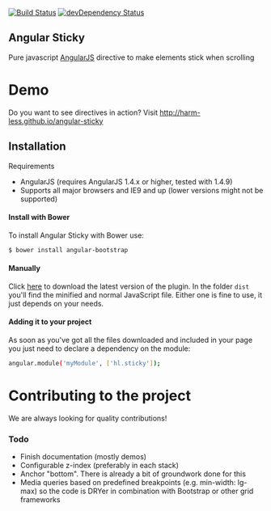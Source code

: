[![Build Status](https://travis-ci.org/harm-less/angular-sticky.svg?branch=master)](https://travis-ci.org/harm-less/angular-sticky)
[![devDependency Status](https://david-dm.org/harm-less/angular-sticky/dev-status.svg?branch=master)](https://david-dm.org/harm-less/angular-sticky#info=devDependencies)

## Angular Sticky
Pure javascript [AngularJS](http://angularjs.org/) directive to make elements stick when scrolling

# Demo
Do you want to see directives in action? Visit http://harm-less.github.io/angular-sticky

## Installation
Requirements
* AngularJS (requires AngularJS 1.4.x or higher, tested with 1.4.9)
* Supports all major browsers and IE9 and up (lower versions might not be supported)

#### Install with Bower
To install Angular Sticky with Bower use:
```sh
$ bower install angular-bootstrap
```

#### Manually
Click [here](https://github.com/harm-less/angular-sticky/archive/master.zip) to download the latest version of the plugin. In the folder ```dist``` you'll find the minified and normal JavaScript file. Either one is fine to use, it just depends on your needs.

#### Adding it to your project
As soon as you've got all the files downloaded and included in your page you just need to declare a dependency on the module:
```sh
angular.module('myModule', ['hl.sticky']);
```

# Contributing to the project
We are always looking for quality contributions!

### Todo
* Finish documentation (mostly demos)
* Configurable z-index (preferably in each stack)
* Anchor "bottom". There is already a bit of groundwork done for this
* Media queries based on predefined breakpoints (e.g. min-width: lg-max) so the code is DRYer in combination with Bootstrap or other grid frameworks
